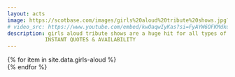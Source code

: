 ```yaml
---
layout: acts
image: https://scotbase.com/images/girls%20aloud%20tribute%20shows.jpg?crc=4244327061
# video_src: https://www.youtube.com/embed/kwOaqwIyKas?si=FyAYW6OFKMdkuAjb
description: girls aloud tribute shows are a huge hit for all types of events. Re-live the music of girls aloud as it is brought to life from scotbase entertainments girls aloud tribute  acts. with exceptional live vocals and harmonies so close to the real thing - hearing is believing.all these bands boast fabulous costumes,  have amazing dance routines, and come with brilliant sound systems, professional light shows and backdrops. <hr>
            INSTANT QUOTES & AVAILABILITY
---
```


<div class="row mt-4">
  {% for item in site.data.girls-aloud %}
    <div class="col-md-4 mb-5">
      <div class="card border-0 shadow h-100">
        <a href="/acts/{{ item.title | slugify }}">
          <img class="card-img-top" src="{{ item.image_src }}" alt="" />
        </a>
      </div>
    </div>
  {% endfor %}
</div>